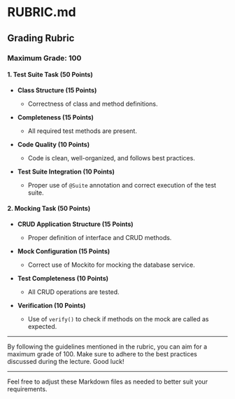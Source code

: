 # RUBRIC.md

## Grading Rubric

### Maximum Grade: 100

#### 1. Test Suite Task (50 Points)

- **Class Structure (15 Points)**
    - Correctness of class and method definitions.

- **Completeness (15 Points)**
    - All required test methods are present.

- **Code Quality (10 Points)**
    - Code is clean, well-organized, and follows best practices.

- **Test Suite Integration (10 Points)**
    - Proper use of `@Suite` annotation and correct execution of the test suite.

#### 2. Mocking Task (50 Points)

- **CRUD Application Structure (15 Points)**
    - Proper definition of interface and CRUD methods.

- **Mock Configuration (15 Points)**
    - Correct use of Mockito for mocking the database service.

- **Test Completeness (10 Points)**
    - All CRUD operations are tested.

- **Verification (10 Points)**
    - Use of `verify()` to check if methods on the mock are called as expected.

---

By following the guidelines mentioned in the rubric, you can aim for a maximum grade of 100. Make sure to adhere to the best practices discussed during the lecture. Good luck!

---

Feel free to adjust these Markdown files as needed to better suit your requirements.